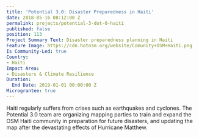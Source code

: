 ```yaml
---
title: 'Potential 3.0: Disaster Preparedness in Haiti'
date: 2018-05-16 08:12:00 Z
permalink: projects/potential-3-dot-0-haiti
published: false
position: 113
Project Summary Text: Disaster preparedness planning in Haiti
Feature Image: https://cdn.hotosm.org/website/Comunity+OSM+Haiti.png
Is Community-Led: true
Country:
- Haiti
Impact Area:
- Disasters & Climate Resilience
Duration:
  End Date: 2019-01-01 00:00:00 Z
Micrograntee: true
---
```


Haiti regularly suffers from crises such as earthquakes and cyclones. The Potential 3.0 team are organizing mapping parties to train and expand the OSM Haiti community in preparation for future disasters, and updating the map after the devastating effects of Hurricane Matthew.  